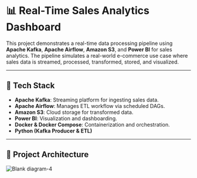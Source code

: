 # 📊 Real-Time Sales Analytics Dashboard

This project demonstrates a real-time data processing pipeline using **Apache Kafka**, **Apache Airflow**, **Amazon S3**, and **Power BI** for sales analytics. The pipeline simulates a real-world e-commerce use case where sales data is streamed, processed, transformed, stored, and visualized.

---

## 🚀 Tech Stack

- **Apache Kafka**: Streaming platform for ingesting sales data.
- **Apache Airflow**: Manages ETL workflow via scheduled DAGs.
- **Amazon S3**: Cloud storage for transformed data.
- **Power BI**: Visualization and dashboarding.
- **Docker & Docker Compose**: Containerization and orchestration.
- **Python (Kafka Producer & ETL)**

---

## 🧱 Project Architecture

![Blank diagram-4](https://github.com/user-attachments/assets/dfdf1a9a-9201-4028-8b51-8286cd571a3a)
